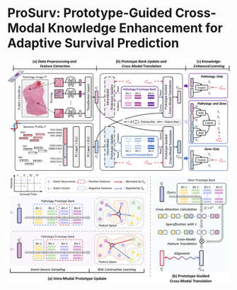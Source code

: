 # ProSurv: Prototype-Guided Cross-Modal Knowledge Enhancement for Adaptive Survival Prediction
![overview](docs/overview.png)
![modules](docs/modules.png)